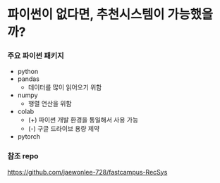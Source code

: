 # 파이썬이 없다면, 추천시스템이 가능했을까?

### 주요 파이썬 패키지
- python
- pandas
    - 데이터를 많이 읽어오기 위함
- numpy
    - 행렬 연산을 위함
- colab
    - (+) 파이썬 개발 환경을 통일해서 사용 가능
    - (-) 구글 드라이브 용량 제약
- pytorch

### 참조 repo
https://github.com/jaewonlee-728/fastcampus-RecSys